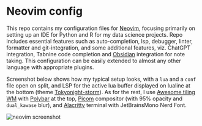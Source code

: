 # Neovim config

This repo contains my configuration files for [Neovim](https://neovim.io/), focusing primarily
on setting up an IDE for Python and R for my data science projects. Repo includes essential
features such as auto-completion, lsp, debugger, linter, formatter and git-integration, and
some additional features, viz. ChatGPT integration, Tabnine code completion and [Obsidian](https://obsidian.md/) integration for note taking. This configuration can be easily extended to almost any other language with appropriate plugins.

Screenshot below shows how my typical setup looks, with a `lua` and a `conf` file open on split,
and LSP for the active lua buffer displayed on lualine at the bottom (theme [Tokyonight-storm](https://github.com/folke/tokyonight.nvim)).
As for the rest, I use [Awesome tiling WM](https://github.com/Quantiux/awesome) with [Polybar](https://github.com/Quantiux/polybar) at the top,
[Picom](https://github.com/Quantiux/picom) compositor (with 95% opacity and `dual_kawase` blur),
and [Alacritty](https://github.com/Quantiux/alacritty) terminal with JetBrainsMono Nerd Font.

![neovim screenshot](https://quantiux.com/wp-content/uploads/2024/08/github_neovim.png)
